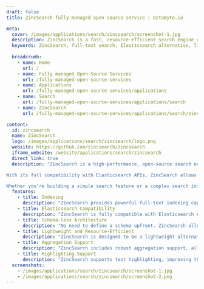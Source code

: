 ```yaml
---
draft: false
title: ZincSearch fully managed open source service | OctaByte.io

meta:
  cover: /images/applications/search/zincsearch/screenshot-1.jpg
  description: ZincSearch is a fast, resource-efficient search engine offering full-text indexing with Elasticsearch compatibility. It's designed to provide powerful search capabilities while using minimal resources.
  keywords: ZincSearch, full-text search, Elasticsearch alternative, lightweight search engine, Bluge indexing, resource-efficient search, search engine, open-source search solution, Elasticsearch compatibility
  
  breadcrumb:
    - name: Home
      url: /
    - name: Fully managed Open-Source Services
      url: /fully-managed-open-source-services
    - name: Applications
      url: /fully-managed-open-source-services/applications
    - name: Search
      url: /fully-managed-open-source-services/applications/search
    - name: ZincSearch
      url: /fully-managed-open-source-services/applications/search/zincsearch

content:
  id: zincsearch
  name: ZincSearch
  logo: /images/applications/search/zincsearch/logo.png
  website: https://github.com/zincsearch/zincsearch
  iframe_website: /website/applications/search/zincsearch
  direct_link: true
  description: "ZincSearch is a high-performance, open-source search engine that enables full-text indexing with significantly lower resource consumption than traditional search engines like Elasticsearch. Built on top of the Bluge indexing library, ZincSearch provides a lightweight yet powerful solution for businesses and developers looking to implement advanced search capabilities in their applications without the overhead associated with more complex search engines.

With its full compatibility with Elasticsearch APIs, ZincSearch allows seamless data ingestion through both single-record and bulk API methods, making it easy to integrate into existing systems. It operates schema-less, so users do not need to define schemas upfront, allowing for flexible data storage and retrieval. Additionally, ZincSearch supports aggregation and highlighting, which enhances search accuracy and user experience.

Whether you’re building a simple search feature or a complex search infrastructure, ZincSearch provides the scalability and speed you need, while keeping resource usage to a minimum."
  features:
    - title: Indexing
      description: "ZincSearch provides powerful full-text indexing capabilities, enabling fast and accurate search results across large datasets."
    - title: Elasticsearch Compatibility
      description: "ZincSearch is fully compatible with Elasticsearch APIs, allowing easy integration with existing Elasticsearch systems for data ingestion, including support for both single record and bulk API calls."
    - title: Schema-less Architecture
      description: "No need to define a schema upfront. ZincSearch allows for flexible indexing, where different documents in the same index can have varying fields, simplifying data handling."
    - title: Lightweight and Resource-Efficient
      description: "ZincSearch is designed to be a lightweight alternative to Elasticsearch, consuming only a fraction of the resources while delivering powerful search capabilities."
    - title: Aggregation Support
      description: "ZincSearch includes robust aggregation support, allowing users to group, filter, and analyze search results efficiently, making it ideal for data-driven applications."
    - title: Highlighting Support
      description: "ZincSearch supports text highlighting, improving the relevance and clarity of search results by emphasizing matched terms, enhancing the user search experience."
  screenshots:
    - /images/applications/search/zincsearch/screenshot-1.jpg
    - /images/applications/search/zincsearch/screenshot-2.png
---
```

